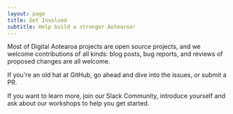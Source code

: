 ```yaml
---
layout: page
title: Get Involved
subtitle: Help build a stronger Aotearoa!
---
```


Most of Digital Aotearoa projects are open source projects, and we welcome contributions of all kinds: blog posts, bug reports, and reviews of proposed changes are all welcome.

If you're an old hat at GitHub, go ahead and dive into the issues, or submit a PR. 

If you want to learn more, join our Slack Community, introduce yourself and ask about our workshops to help you get started. 